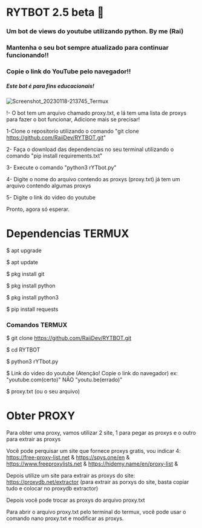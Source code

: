 # RYTBOT 2.5 beta 💢
<h3>Um bot de views do youtube utilizando python. By me (Rai)</h3>
<h3>Mantenha o seu bot sempre atualizado para continuar funcionando!!</h3>
<h3>Copie o link do YouTube pelo navegador!!</h3>
<h5>Este bot é para fins educacionais!</h5>

![Screenshot_20230118-213745_Termux](https://user-images.githubusercontent.com/123031683/213328796-a963d194-d97b-4645-bdb4-ae1e0636b772.jpg)

!- O bot tem um arquivo chamado proxy.txt, e lá tem uma lista de proxys para fazer o bot funcionar, Adicione mais se precisar!

1-Clone o repositorio utilizando o comando "git clone https://github.com/RaiiDev/RYTBOT.git"

2- Faça o download das dependencias no seu terminal utilizando o comando "pip install requirements.txt"

3- Execute o comando "python3 rYTbot.py"

4- Digite o nome do arquivo contendo as proxys (proxy.txt) já tem um arquivo contendo algumas proxys 

5- Digite o link do video do youtube

Pronto, agora só esperar.

<h1>Dependencias TERMUX</h1>

$ apt upgrade

$ apt update

$ pkg install git

$ pkg install python

$ pkg install python3

$ pip install requests
<h3>Comandos TERMUX</h3>

$ git clone https://github.com/RaiiDev/RYTBOT.git

$ cd RYTBOT

$ python3 rYTbot.py

$ Link do video do youtube (Atenção! Copie o link do navegador) ex: "youtube.com(certo)" NÃO "youtu.be(errado)"

$ proxy.txt (ou o seu arquivo)

<h1>Obter PROXY</h1>
Para obter uma proxy, vamos utilizar 2 site, 1 para pegar as proxys e o outro para extrair as proxys

Você pode perquisar um site que fornece proxys gratis, vou indicar 4:
https://free-proxy-list.net &
https://spys.one/en &
https://www.freeproxylists.net &
https://hidemy.name/en/proxy-list &

Depois utilize um site para extrair as proxys do site:
https://proxydb.net/extractor (para extrair as porxys do site, basta copiar tudo e colocar no proxydb extractor)

Depois você pode trocar as proxys do arquivo proxy.txt

Para abrir o arquivo proxy.txt pelo terminal do termux, você pode usar o comando nano proxy.txt e modificar as proxys.
